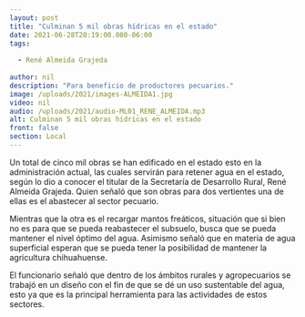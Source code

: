 ```yaml
---
layout: post
title: "Culminan 5 mil obras hídricas en el estado"
date: 2021-06-28T20:19:00.000-06:00
tags:
  
  - René Almeida Grajeda
  
author: nil
description: "Para beneficio de productores pecuarios."
image: /uploads/2021/images-ALMEIDA1.jpg
video: nil
audio: /uploads/2021/audio-ML01_RENE_ALMEIDA.mp3
alt: Culminan 5 mil obras hídricas en el estado
front: false
section: Local
---
```


Un total de cinco mil obras se han edificado en el estado esto en la administración actual, las cuales servirán para retener agua en el estado, según lo dio a conocer el titular de la Secretaría de Desarrollo Rural, René Almeida Grajeda. Quien señaló que son obras para dos vertientes una de ellas es el abastecer al sector pecuario.

Mientras que la otra es el recargar mantos freáticos, situación que si bien no es para que se pueda reabastecer el subsuelo, busca que se pueda mantener el nivel óptimo del agua. Asimismo señaló que en materia de agua superficial esperan que se pueda tener la posibilidad de mantener la agricultura chihuahuense.

El funcionario señaló que dentro de los ámbitos rurales y agropecuarios se trabajó en un diseño con el fin de que se dé un uso sustentable del agua, esto ya que es la principal herramienta para las actividades de estos sectores.
